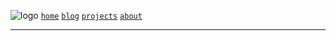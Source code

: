 ![logo](/favicon.ico) [`home`](/) [`blog`](/blogs/) [`projects`](/projects/) [`about`](/about)

---

